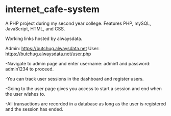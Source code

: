 # internet_cafe-system
A PHP project during my second year college. Features PHP, mySQL, JavaScript, HTML, and CSS.

Working links hosted by alwaysdata.

Admin: https://butchug.alwaysdata.net
User:  https://butchug.alwaysdata.net/user.php

-Navigate to admin page and enter username: admin1 and password: admin1234 to proceed.

-You can track user sessions in the dashboard and register users.

-Going to the user page gives you access to start a session and end when the user wishes to.

-All transactions are recorded in a database as long as the user is registered and the session has ended.
